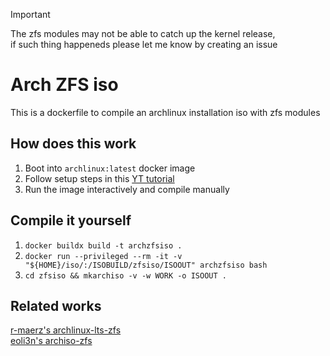 > [!IMPORTANT]
> The zfs modules may not be able to catch up the kernel release, \
> if such thing happeneds please let me know by creating an issue

# Arch ZFS iso

This is a dockerfile to compile an archlinux installation iso with zfs modules

## How does this work

1. Boot into `archlinux:latest` docker image
2. Follow setup steps in this [YT tutorial](https://youtu.be/CcSjnqreUcQ?si=iqtFt0PYebQDER6t)
3. Run the image interactively and compile manually

## Compile it yourself
1. `docker buildx build -t archzfsiso .`
2. `docker run --privileged --rm -it -v "${HOME}/iso/:/ISOBUILD/zfsiso/ISOOUT" archzfsiso bash`
3. `cd zfsiso && mkarchiso -v -w WORK -o ISOOUT .`

## Related works

[r-maerz's archlinux-lts-zfs](https://github.com/r-maerz/archlinux-lts-zfs) \
[eoli3n's archiso-zfs](https://github.com/eoli3n/archiso-zfs)
